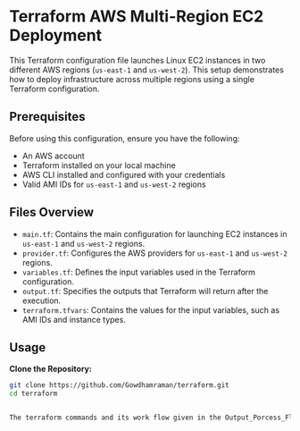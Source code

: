 # Terraform AWS Multi-Region EC2 Deployment

This Terraform configuration file launches Linux EC2 instances in two different AWS regions (`us-east-1` and `us-west-2`). This setup demonstrates how to deploy infrastructure across multiple regions using a single Terraform configuration.


## Prerequisites

Before using this configuration, ensure you have the following:

- An AWS account
- Terraform installed on your local machine
- AWS CLI installed and configured with your credentials
- Valid AMI IDs for `us-east-1` and `us-west-2` regions

## Files Overview

- `main.tf`: Contains the main configuration for launching EC2 instances in `us-east-1` and `us-west-2` regions.
- `provider.tf`: Configures the AWS providers for `us-east-1` and `us-west-2` regions.
- `variables.tf`: Defines the input variables used in the Terraform configuration.
- `output.tf`: Specifies the outputs that Terraform will return after the execution.
- `terraform.tfvars`: Contains the values for the input variables, such as AMI IDs and instance types.

## Usage

**Clone the Repository:**

   ```bash
   git clone https://github.com/Gowdhamraman/terraform.git
   cd terraform


The terraform commands and its work flow given in the Output_Porcess_Flow.
